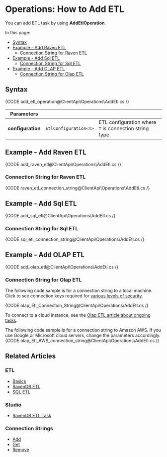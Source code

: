 # Operations: How to Add ETL

You can add ETL task by using **AddEtlOperation**.

In this page:

* [Syntax](../../../../client-api/operations/maintenance/etl/add-etl#syntax)  
* [Example - Add Raven ETL](../../../../client-api/operations/maintenance/etl/add-etl#example---add-raven-etl)  
    * [Connection String for Raven ETL](../../../../client-api/operations/maintenance/etl/add-etl#connection-string-for-raven-etl)  
* [Example - Add Sql ETL](../../../../client-api/operations/maintenance/etl/add-etl#example---add-sql-etl)  
    * [Connection String for Sql ETL](../../../../client-api/operations/maintenance/etl/add-etl#connection-string-for-sql-etl)  
* [Example - Add OLAP ETL](../../../../client-api/operations/maintenance/etl/add-etl#example---add-olap-etl)  
    * [Connection String for Olap ETL](../../../../client-api/operations/maintenance/etl/add-etl#connection-string-for-olap-etl)  



## Syntax

{CODE add_etl_operation@ClientApi\Operations\AddEtl.cs /}

| Parameters | | |
| ------------- | ----- | ---- |
| **configuration** | `EtlConfiguration<T>` | ETL configuration where `T` is connection string type |

## Example - Add Raven ETL

{CODE add_raven_etl@ClientApi\Operations\AddEtl.cs /}

### Connection String for Raven ETL

{CODE raven_etl_connection_string@ClientApi\Operations\AddEtl.cs /}

## Example - Add Sql ETL

{CODE add_sql_etl@ClientApi\Operations\AddEtl.cs /}

### Connection String for Sql ETL

{CODE sql_etl_connection_string@ClientApi\Operations\AddEtl.cs /}

## Example - Add OLAP ETL

{CODE add_olap_etl@ClientApi\Operations\AddEtl.cs /}

### Connection String for Olap ETL

The following code sample is for a connection string to a local machine. Click to see connection keys required for [various levels of security](https://www.connectionstrings.com/olap-analysis-services/).
  
{CODE olap_Etl_Connection_String@ClientApi\Operations\AddEtl.cs /}
  
To connect to a cloud instance, see the [Olap ETL article about ongoing tasks](../../../../server/ongoing-tasks/etl/olap#ongoing-tasks-olap-etl).  
  
The following code sample is for a connection string to Amazon AWS. If you use Google or Microsoft cloud servers, change the parameters accordingly.   
{CODE olap_Etl_AWS_connection_string@ClientApi\Operations\AddEtl.cs /}


## Related Articles

### ETL

- [Basics](../../../../server/ongoing-tasks/etl/basics)
- [RavenDB ETL](../../../../server/ongoing-tasks/etl/raven)
- [SQL ETL](../../../../server/ongoing-tasks/etl/sql)

### Studio

- [RavenDB ETL Task](../../../../studio/database/tasks/ongoing-tasks/ravendb-etl-task)

### Connection Strings

- [Add](../../../../client-api/operations/maintenance/connection-strings/add-connection-string)
- [Get](../../../../client-api/operations/maintenance/connection-strings/get-connection-string)
- [Remove](../../../../client-api/operations/maintenance/connection-strings/remove-connection-string)
